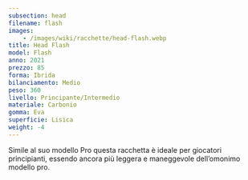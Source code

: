 ```yaml
---
subsection: head
filename: flash
images:
    - /images/wiki/racchette/head-flash.webp
title: Head Flash
model: Flash
anno: 2021
prezzo: 85
forma: Ibrida
bilanciamento: Medio
peso: 360
livello: Principante/Intermedio
materiale: Carbonio
gomma: Eva
superficie: Lisica
weight: -4
---
```

Simile al suo modello Pro questa racchetta è ideale per giocatori principianti, essendo ancora più leggera e maneggevole dell’omonimo modello pro.